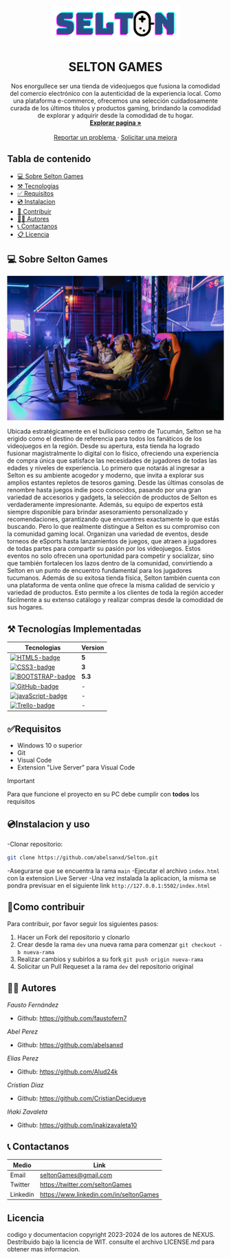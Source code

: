 <!-- Readme -->
<div align= "center">
    <a href='https://selton89i.netlify.app/'>
    <img src='./img/Selton4_.png' alt='selton logo' width='300' />
    </a>
    <h1>SELTON GAMES</h1>
    <p>
     Nos enorgullece ser una tienda de videojuegos que fusiona la comodidad del comercio electrónico con la autenticidad de la experiencia local. Como una plataforma e-commerce, ofrecemos una selección cuidadosamente curada de los últimos títulos y productos gaming, brindando la comodidad de explorar y adquirir desde la comodidad de tu hogar.
    <br>
    <a href='https://selton89i.netlify.app/'>
    <strong>Explorar pagina » </strong>
    </a>
    <br>
    <br>
    <a href='https://selton89i.netlify.app/'>
    Reportar un problema
    </a>
    ·
    <a href='https://selton89i.netlify.app/'>
    Solicitar una mejora
    </a>
    </p>
</div>


## Tabla de contenido

- [💻 Sobre Selton Games](#💻-sobre-selton-games)
- [⚒️ Tecnologias](#⚒️-tecnologías-implementadas)
- [✅ Requisitos](#✅requisitos)
- [💿 Instalacion](#💿instalacion-y-uso)
- [🤝 Contribuir](#🤝como-contribuir)
- [👩‍💻 Autores](#👩‍💻-autores)
- [📞 Contactanos](#📞-contactanos)
- [📋 Licencia](#licencia)

## 💻 Sobre Selton Games
<img src="./img/nuestroLocal.jpg" />

Ubicada estratégicamente en el bullicioso centro de Tucumán, Selton se ha erigido como el destino de referencia para todos los fanáticos de los videojuegos en la región. Desde su apertura, esta tienda ha logrado fusionar magistralmente lo digital con lo físico, ofreciendo una experiencia de compra única que satisface las necesidades de jugadores de todas las edades y niveles de experiencia. Lo primero que notarás al ingresar a Selton es su ambiente acogedor y moderno, que invita a explorar sus amplios estantes repletos de tesoros gaming. Desde las últimas consolas de renombre hasta juegos indie poco conocidos, pasando por una gran variedad de accesorios y gadgets, la selección de productos de Selton es verdaderamente impresionante. Además, su equipo de expertos está siempre disponible para brindar asesoramiento personalizado y recomendaciones, garantizando que encuentres exactamente lo que estás buscando. Pero lo que realmente distingue a Selton es su compromiso con la comunidad gaming local. Organizan una variedad de eventos, desde torneos de eSports hasta lanzamientos de juegos, que atraen a jugadores de todas partes para compartir su pasión por los videojuegos. Estos eventos no solo ofrecen una oportunidad para competir y socializar, sino que también fortalecen los lazos dentro de la comunidad, convirtiendo a Selton en un punto de encuentro fundamental para los jugadores tucumanos. Además de su exitosa tienda física, Selton también cuenta con una plataforma de venta online que ofrece la misma calidad de servicio y variedad de productos. Esto permite a los clientes de toda la región acceder fácilmente a su extenso catálogo y realizar compras desde la comodidad de sus hogares.

## ⚒️ Tecnologías Implementadas

| Tecnologias                           | Version |
| ------------------------------------- | ------- |
| [![HTML5-badge]][HTML-url]            | **5**   |
| [![CSS3-badge]][CSS3-url]             | **3**   |
| [![BOOTSTRAP-badge]][BOOTSTRAP-url]   | **5.3** |
| [![GitHub-badge]][GitHub-url]         | -       |
| [![javaScript-badge]][javaScript-url] | -       |
| [![Trello-badge]][Trello-url]         | -       |


## ✅Requisitos

- Windows 10 o superior
- Git
- Visual Code
- Extension "Live Server" para Visual Code

> [!IMPORTANT]
> Para que funcione el proyecto en su PC debe cumplir con **todos** los requisitos

## 💿Instalacion y uso

-Clonar repositorio:

```bash
git clone https://github.com/abelsanxd/Selton.git
```

-Asegurarse que se encuentra la rama `main`
-Ejecutar el archivo `index.html` con la extension Live Server
-Una vez instalada la aplicacion, la misma se pondra previsuar en el siguiente link `http://127.0.0.1:5502/index.html`

## 🤝Como contribuir

Para contribuir, por favor seguir los siguientes pasos:

1. Hacer un Fork del repositorio y clonarlo
2. Crear desde la rama `dev` una nueva rama para comenzar `git checkout -b nueva-rama`
3. Realizar cambios y subirlos a su fork `git push origin nueva-rama`
4. Solicitar un Pull Requeset a la rama `dev` del repositorio original

## 👩‍💻 Autores

_Fausto Fernández_
- Github: https://github.com/faustofern7

_Abel Perez_
- Github: https://github.com/abelsanxd

_Elias Perez_
- Github: https://github.com/Alud24k

_Cristian Diaz_
- Github: https://github.com/CristianDecidueye

_Iñaki Zavaleta_
- Github: https://github.com/inakizavaleta10


## 📞 Contactanos

| Medio    | Link                                    |
| -------- | --------------------------------------- |
| Email    | seltonGames@gmail.com                   |
| Twitter  | https://twitter.com/seltonGames        |
| Linkedin | https://www.linkedin.com/in/seltonGames |

## Licencia

codigo y documentacion copyright 2023-2024 de los autores de NEXUS. Destribuido bajo la licencia de WIT. consulte el archivo LICENSE.md para obtener mas informacion.

<!-- markdown limks & images -->

[HTML5-badge]: https://img.shields.io/badge/HTML5-E34F26?style=for-the-badge&logo=html5&logoColor=white
[HTML-url]: https://html.com/tags/
[CSS3-badge]: https://img.shields.io/badge/CSS3-1572B6?style=for-the-badge&logo=css3&logoColor=white
[CSS3-url]: https://www.w3.org/Style/CSS/
[BOOTSTRAP-badge]: https://img.shields.io/badge/Bootstrap-563D7C?style=for-the-badge&logo=bootstrap&logoColor=white
[BOOTSTRAP-url]: https://getbootstrap.com/
[GitHub-badge]: https://img.shields.io/badge/GitHub-100000?style=for-the-badge&logo=github&logoColor=white
[GitHub-url]: https://github.com/
[Trello-badge]: https://img.shields.io/badge/Trello-0052CC?style=for-the-badge&logo=trello&logoColor=white
[Trello-url]: https://trello.com/
[JavaScript-badge]: https://img.shields.io/badge/JavaScript-323330?style=for-the-badge&logo=javascript&logoColor=F7DF1E
[JavaScript-url]: https://www.javascript.com/
